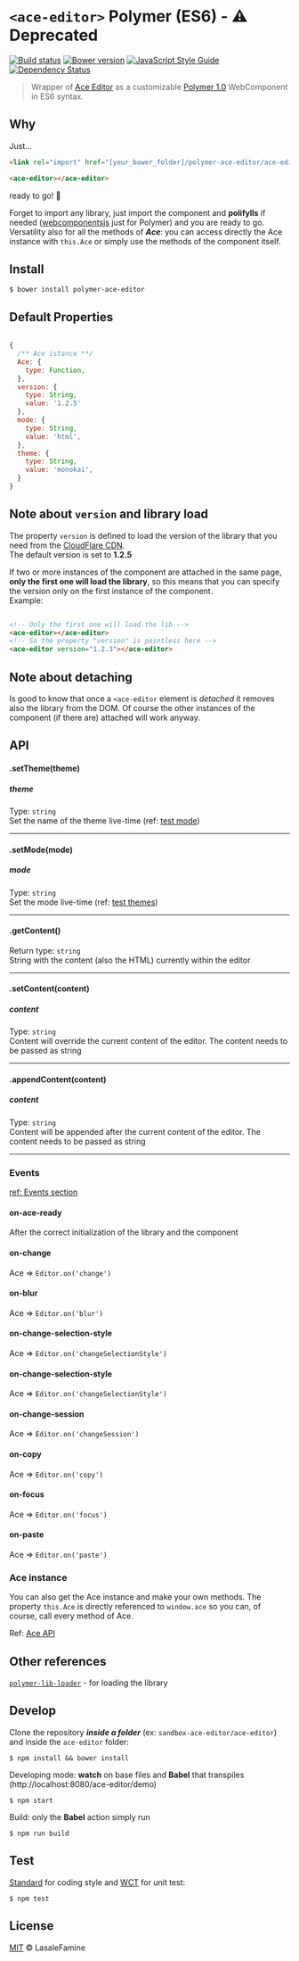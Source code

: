 # `<ace-editor>` Polymer (ES6) - :warning: Deprecated

[![Build status](https://travis-ci.org/LasaleFamine/ace-editor.svg?branch=master)](https://travis-ci.org/LasaleFamine/ace-editor)
[![Bower version](https://badge.fury.io/bo/polymer-ace-editor.svg)](https://badge.fury.io/bo/polymer-ace-editor)
[![JavaScript Style Guide](https://img.shields.io/badge/code%20style-standard-brightgreen.svg)](http://standardjs.com/)
[![Dependency Status](https://gemnasium.com/badges/github.com/LasaleFamine/ace-editor.svg)](https://gemnasium.com/github.com/LasaleFamine/ace-editor)



> Wrapper of [Ace Editor](https://ace.c9.io) as a customizable [Polymer 1.0](https://www.polymer-project.org/1.0/) WebComponent in ES6 syntax.

## Why

Just...

``` html
<link rel="import" href="[your_bower_folder]/polymer-ace-editor/ace-editor.html">

<ace-editor></ace-editor>

```
ready to go! :rocket:

Forget to import any library, just import the component and **polifylls** if needed ([webcomponentsjs](https://github.com/webcomponents/webcomponentsjs) just for Polymer) and you are ready to go.  
Versatility also for all the methods of ***Ace***: you can access directly the Ace instance with `this.Ace` or simply use the methods of the component itself.

## Install

    $ bower install polymer-ace-editor


## Default Properties
``` js

{
  /** Ace istance **/
  Ace: {
    type: Function,
  },
  version: {
    type: String,
    value: '1.2.5'
  },
  mode: {
    type: String,
    value: 'html',
  },
  theme: {
    type: String,
    value: 'monokai',
  }
}

```

## Note about `version` and library load
The property `version` is defined to load the version of the library that you need from the  [CloudFlare CDN](https://cdnjs.com/libraries/ace/).  
The default version is set to **1.2.5**

If two or more instances of the component are attached in the same page, **only the first one will load the library**, so this means that you can specify the version only on the first instance of the component.  
Example:  

``` html

<!-- Only the first one will load the lib -->
<ace-editor></ace-editor>
<!-- So the property "version" is pointless here -->
<ace-editor version="1.2.3"></ace-editor>

```

## Note about **detaching**
Is good to know that once a `<ace-editor` element is *detached* it removes also the library from the DOM. Of course the other instances of the component (if there are) attached will work anyway.

## API

#### .setTheme(theme)
##### theme
Type: `string`  
Set the name of the theme live-time (ref: [test mode](https://ace.c9.io/tool/mode_creator.html))
____

#### .setMode(mode)
##### mode
Type: `string`  
Set the mode live-time  (ref: [test themes](https://ace.c9.io/tool/mode_creator.html))
____

#### .getContent()
Return type: `string`  
String with the content (also the HTML) currently within the editor
___

#### .setContent(content)
##### content
Type: `string`  
Content will override the current content of the editor. The content needs to be passed as string
___

#### .appendContent(content)
##### content
Type: `string`  
Content will be appended after the current content of the editor. The content needs to be passed as string
___

### Events
[ref: Events section](https://ace.c9.io/#nav=api&api=editor)
#### on-ace-ready
After the correct initialization of the library and the component

#### on-change
Ace => ``` Editor.on('change') ```
#### on-blur
Ace => ``` Editor.on('blur') ```
#### on-change-selection-style
Ace => ``` Editor.on('changeSelectionStyle') ```
#### on-change-selection-style
Ace => ``` Editor.on('changeSelectionStyle') ```
#### on-change-session
Ace => ``` Editor.on('changeSession') ```
#### on-copy
Ace => ``` Editor.on('copy') ```
#### on-focus
Ace => ``` Editor.on('focus') ```
#### on-paste
Ace => ``` Editor.on('paste') ```

### Ace instance

You can also get the Ace instance and make your own methods. The property `this.Ace` is directly referenced to `window.ace` so you can, of course, call every method of Ace.

Ref: [Ace API](https://ace.c9.io/#nav=api)

## Other references

[`polymer-lib-loader`](https://github.com/LasaleFamine/polymer-lib-loader) - for loading the library


## Develop

Clone the repository ***inside a folder*** (ex: `sandbox-ace-editor/ace-editor`) and inside the `ace-editor` folder:

    $ npm install && bower install

Developing mode: **watch** on base files and **Babel** that transpiles (http://localhost:8080/ace-editor/demo)

    $ npm start

Build: only the **Babel** action simply run

    $ npm run build


## Test

[Standard](https://github.com/feross/standard) for coding style and [WCT](https://github.com/polymer/web-component-tester) for unit test:

    $ npm test

## License

[MIT](https://github.com/LasaleFamine/ace-editor/blob/master/LICENSE.md) &copy; LasaleFamine
